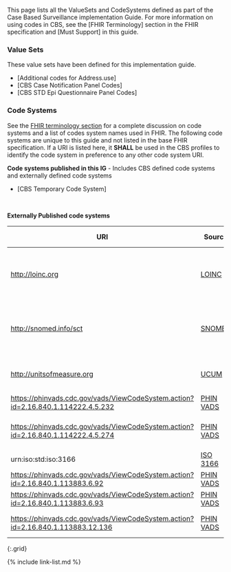 
This page lists all the ValueSets and CodeSystems defined as part of the Case Based Surveillance implementation Guide. For more information on using codes in CBS, see the [FHIR Terminology] section in the FHIR specification and [Must Support] in this guide.

### Value Sets

These value sets have been defined for this implementation guide.

- [Additional codes for Address.use]
- [CBS Case Notification Panel Codes]
- [CBS STD Epi Questionnaire Panel Codes]


### Code Systems

See the [FHIR terminology section]({{site.data.fhir.path}}terminologies-systems.html) for a complete discussion on code systems and a list of codes system names used in FHIR. The following code systems are unique to this guide and not listed in the base FHIR specification.  If a URI is listed here, it **SHALL** be used in the CBS profiles to identify the code system in preference to any other code system URI.


**Code systems published in this IG** - Includes CBS defined code systems and externally defined code systems

- [CBS Temporary Code System]

<br />

**Externally Published code systems**

| **URI**                                                                          | **Source**                                                    | **Comment**                                                        | **OID (for non-FHIR systems)** |
|----------------------------------------------------------------------------------|---------------------------------------------------------------|--------------------------------------------------------------------|--------------------------------|
| http://loinc.org                                                                 | [LOINC](http://loinc.org)                                     | Logical Observation Identifier Names and Codes (LOINC)             | 2.16.840.1.113883.6.1          |
| http://snomed.info/sct                                                           | [SNOMED](http://snomed.info/sct)                              | Systematized Nomenclature Of MEDicine (SNOMED) Clinical Terms (CT) | 2.16.840.1.113883.6.96         |
| http://unitsofmeasure.org                                                        | [UCUM](http://unitsofmeasure.org)                             | The Unified Code for Units of Measure                              | 2.16.840.1.113883.6.8          |
| https://phinvads.cdc.gov/vads/ViewCodeSystem.action?id=2.16.840.1.114222.4.5.232 | [PHIN VADS]( https://phinvads.cdc.gov/vads/SearchHome.action) | PHIN Questions                                                     | 2.16.840.1.114222.4.5.232      |
| https://phinvads.cdc.gov/vads/ViewCodeSystem.action?id=2.16.840.1.114222.4.5.274 | [PHIN VADS]( https://phinvads.cdc.gov/vads/SearchHome.action) | PHIN VS (CDC Local Coding System)                                  | 2.16.840.1.114222.4.5.274      |
| urn:iso:std:iso:3166                                                             | [ISO 3166](https://www.iso.org/iso-3166-country-codes.html)   | Country (ISO 3166-1)                                               | 1.0.3166.1                     |
| https://phinvads.cdc.gov/vads/ViewCodeSystem.action?id=2.16.840.1.113883.6.92    | [PHIN VADS]( https://phinvads.cdc.gov/vads/SearchHome.action) | FIPS 5-2 (State)                                                   | 2.16.840.1.113883.6.92         |
| https://phinvads.cdc.gov/vads/ViewCodeSystem.action?id=2.16.840.1.113883.6.93    | [PHIN VADS]( https://phinvads.cdc.gov/vads/SearchHome.action) | FIPS 6-4 (County)                                                  | 2.16.840.1.113883.6.93         |
| https://phinvads.cdc.gov/vads/ViewCodeSystem.action?id=2.16.840.1.113883.12.136  | [PHIN VADS]( https://phinvads.cdc.gov/vads/SearchHome.action) | Yes/No Indicator (HL7)                                             | 2.16.840.1.113883.12.136       |
{:.grid}

{% include link-list.md %}